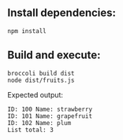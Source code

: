 
## Install dependencies:

    npm install

## Build and execute:

    broccoli build dist
    node dist/fruits.js

Expected output:

    ID: 100 Name: strawberry
    ID: 101 Name: grapefruit
    ID: 102 Name: plum
    List total: 3
